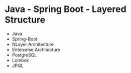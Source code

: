 # Java - Spring Boot - Layered Structure
- Java
- Spring-Boot
- NLayer Architecture
- Enterprise Architecture
- PostgreSQL
- Lombok
- JPQL
